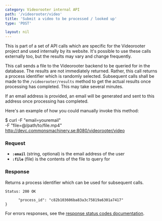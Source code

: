 ```yaml
---
category: Videorooter internal API
path: '/videorooter/video'
title: 'Submit a video to be processed / looked up'
type: 'POST'

layout: nil
---
```


This is part of a set of API calls which are specific for the Videorooter
project and used internally by its website. It's possible to use these
calls externally too, but the results may vary and change frequently.

This call sends a file to the Videorooter backend to be queried for in
the database. The results are not immediately returned. Rather, this
call returns a process identifier which is randomly selected. Subsequent
calls shall be made to the `/videorooter/results` method to get the actual
results once processing has completed. This may take several minutes.

If an email address is provided, an email will be generated and sent to
this address once processing has completed.

Here's an example of how you could manually invoke this method:

  $ curl -F "email=youremail" \
         -F "file=@/path/to/file.mp4" \
         http://devc.commonsmachinery.se:8080/videorooter/video

### Request

* **`:email`** (string, optional) is the email address of the user
* **`:file`** (file) is the contents of the file to query for

### Response

Returns a process identifier which can be used for subsequent calls.

```Status: 200 OK```
```{
      "process_id": "c82b103606ba83a3c75819a6301a7417"
}
```

For errors responses, see the [response status codes documentation](#response-status-codes).
